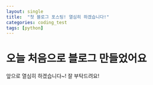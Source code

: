 ```yaml
---
layout: single
title:  "첫 블로그 포스팅! 열심히 하겠습니다!"
categories: coding_test
tags: [python]
---
```



# 오늘 처음으로 블로그 만들었어요 

앞으로 열심히 하겠습니다~! 잘 부탁드려요!
